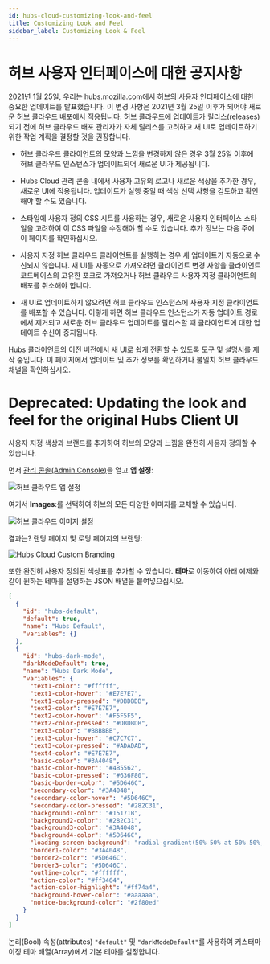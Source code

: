```yaml
---
id: hubs-cloud-customizing-look-and-feel
title: Customizing Look and Feel
sidebar_label: Customizing Look & Feel
---
```


# 허브 사용자 인터페이스에 대한 공지사항
2021년 1월 25일, 우리는 hubs.mozilla.com에서 허브의 사용자 인터페이스에 대한 중요한 업데이트를 발표했습니다. 이 변경 사항은 2021년 3월 25일 이후가 되어야 새로운 허브 클라우드 배포에서 적용됩니다. 허브 클라우드에 업데이트가 릴리스(releases)되기 전에 허브 클라우드 배포 관리자가 자체 릴리스를 고려하고 새 UI로 업데이트하기 위한 작업 계획을 결정할 것을 권장합니다.

* 허브 클라우드 클라이언트의 모양과 느낌을 변경하지 않은 경우 3월 25일 이후에 허브 클라우드 인스턴스가 업데이트되어 새로운 UI가 제공됩니다.

* Hubs Cloud 관리 콘솔 내에서 사용자 고유의 로고나 새로운 색상을 추가한 경우, 새로운 UI에 적용됩니다. 업데이트가 실행 중일 때 색상 선택 사항을 검토하고 확인해야 할 수도 있습니다.

* 스타일에 사용자 정의 CSS 시트를 사용하는 경우, 새로운 사용자 인터페이스 스타일을 고려하여 이 CSS 파일을 수정해야 할 수도 있습니다. 추가 정보는 다음 주에 이 페이지를 확인하십시오.

* 사용자 지정 허브 클라우드 클라이언트를 실행하는 경우 새 업데이트가 자동으로 수신되지 않습니다. 새 UI를 자동으로 가져오려면 클라이언트 변경 사항을 클라이언트 코드베이스의 고유한 포크로 가져오거나 허브 클라우드 사용자 지정 클라이언트의 배포를 취소해야 합니다.

* 새 UI로 업데이트하지 않으려면 허브 클라우드 인스턴스에 사용자 지정 클라이언트를 배포할 수 있습니다. 이렇게 하면 허브 클라우드 인스턴스가 자동 업데이트 경로에서 제거되고 새로운 허브 클라우드 업데이트를 릴리스할 때 클라이언트에 대한 업데이트 수신이 중지됩니다.

Hubs 클라이언트의 이전 버전에서 새 UI로 쉽게 전환할 수 있도록 도구 및 설명서를 제작 중입니다. 이 페이지에서 업데이트 및 추가 정보를 확인하거나 불일치 허브 클라우드 채널을 확인하십시오.

# Deprecated: Updating the look and feel for the original Hubs Client UI

사용자 지정 색상과 브랜드를 추가하여 허브의 모양과 느낌을 완전히 사용자 정의할 수 있습니다.

먼저 [관리 콘솔(Admin Console)](hubs-cloud-getting-started-ko.md)을 열고 **앱 설정**:

![허브 클라우드 앱 설정](../website/static/img/hubs-cloud-app-settings.jpeg)

여기서 **Images**:를 선택하여 허브의 모든 다양한 이미지를 교체할 수 있습니다.

![허브 클라우드 이미지 설정](../website/static/img/hubs-cloud-image-settings.jpeg)

결과는? 랜딩 페이지 및 로딩 페이지의 브랜딩:

![Hubs Cloud Custom Branding](../website/static/img/hubs-cloud-custom-branding.png)

또한 완전히 사용자 정의된 색상표를 추가할 수 있습니다. **테마**로 이동하여 아래 예제와 같이 원하는 테마를 설명하는 JSON 배열을 붙여넣으십시오.

```json
[
  {
    "id": "hubs-default",
    "default": true,
    "name": "Hubs Default",
    "variables": {}
  },
  {
    "id": "hubs-dark-mode",
    "darkModeDefault": true,
    "name": "Hubs Dark Mode",
    "variables": {
      "text1-color": "#ffffff",
      "text1-color-hover": "#E7E7E7",
      "text1-color-pressed": "#DBDBDB",
      "text2-color": "#E7E7E7",
      "text2-color-hover": "#F5F5F5",
      "text2-color-pressed": "#DBDBDB",
      "text3-color": "#BBBBBB",
      "text3-color-hover": "#C7C7C7",
      "text3-color-pressed": "#ADADAD",
      "text4-color": "#E7E7E7",
      "basic-color": "#3A4048",
      "basic-color-hover": "#4B5562",
      "basic-color-pressed": "#636F80",
      "basic-border-color": "#5D646C",
      "secondary-color": "#3A4048",
      "secondary-color-hover": "#5D646C",
      "secondary-color-pressed": "#282C31",
      "background1-color": "#15171B",
      "background2-color": "#282C31",
      "background3-color": "#3A4048",
      "background4-color": "#5D646C",
      "loading-screen-background": "radial-gradient(50% 50% at 50% 50%, #15171B 0%, #282C31 100%)",
      "border1-color": "#3A4048",
      "border2-color": "#5D646C",
      "border3-color": "#5D646C",
      "outline-color": "#ffffff",
      "action-color": "#ff3464",
      "action-color-highlight": "#ff74a4",
      "background-hover-color": "#aaaaaa",
      "notice-background-color": "#2f80ed"
    }
  }
]
```

논리(Bool) 속성(attributes) `"default"` 및 `"darkModeDefault"`를 사용하여 커스터마이징 테마 배열(Array)에서 기본 테마를 설정합니다.